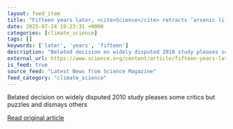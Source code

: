 ```yaml
---
layout: feed_item
title: "Fifteen years later, <cite>Science</cite> retracts ‘arsenic life’ paper despite study authors’ protests"
date: 2025-07-24 19:23:31 +0000
categories: [climate_science]
tags: []
keywords: ['later', 'years', 'fifteen']
description: "Belated decision on widely disputed 2010 study pleases some critics but puzzles and dismays others"
external_url: https://www.science.org/content/article/fifteen-years-later-science-retracts-arsenic-life-paper-despite-study-authors
is_feed: true
source_feed: "Latest News from Science Magazine"
feed_category: "climate_science"
---
```


Belated decision on widely disputed 2010 study pleases some critics but puzzles and dismays others

[Read original article](https://www.science.org/content/article/fifteen-years-later-science-retracts-arsenic-life-paper-despite-study-authors)
